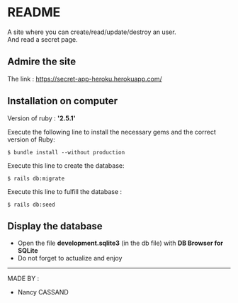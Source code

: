 # README
A site where you can create/read/update/destroy an user.  
And read a secret page.

## Admire the site
The link : https://secret-app-heroku.herokuapp.com/

## Installation on computer

Version of ruby : **'2.5.1'**  
 
Execute the following line to install the necessary gems and the correct version of Ruby:  
```
$ bundle install --without production
```

Execute this line to create the database:
```
$ rails db:migrate
```


Execute this line to fulfill the database :
```
$ rails db:seed
```

## Display the database

* Open the file **development.sqlite3** (in the db file) with **DB Browser for SQLite**
* Do not forget to actualize and enjoy

--------------------------------------

MADE BY :
* Nancy CASSAND